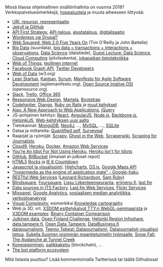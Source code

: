 <!-- 2017-01-25-OHSIHA-2016.md -->

Missä tilassa ohjelmallinen sisällönhallinta on vuonna 2018? Verkkopalveluesimerkkejä, <a href="http://en.wikipedia.org/wiki/No_Silver_Bullet" target="_blank">hopealuoteja</a> ja muuta aiheeseen liittyvää:

<ul>
  <li><a href="https://www.w3.org/TR/webarch/#p21">URI, resurssi, representaatio</a></li>
  <li><a href="https://help.github.com/articles/using-jekyll-as-a-static-site-generator-with-github-pages/">Jekyll ja GitHub</a></li>
<li><a href="http://apievangelist.com/2014/08/11/what-is-an-api-first-strategy-adding-some-dimensions-to-this-new-question/">API First Strategy</a>, <a href="http://digitalistnetwork.com/digitalisti-apitalisti/">API-talous</a>, <a href="https://www.etla.fi/blog/2015/11/23/platform-historiaa-ominaispiirteita-ja-maaritelma/">alustatalous</a>, <a href="http://www.slideshare.net/jukkahuhtamaki/digitalisaatio-muuttaa-kaiken-opetuksenkin">digitalisaatio</a></li>
<li><a class="ext" href="https://www.facebook.com/photo.php?fbid=10152078533343449&amp;set=a.190507928448.122591.760563448&amp;type=1&amp;theater" target="_blank">Wordpress vai Drupal?</a></li>
<li><a href="http://www.web2summit.com/web2009/public/schedule/detail/10194" target="_blank">Web Squared: Web 2.0 Five Years On</a> (Tim O'Reilly ja John Battelle)</li>
<li><a href="http://bits.blogs.nytimes.com/2012/12/31/big-data-rise-of-the-machines/" target="_blank">Big Data</a> (suurdata), <a href="http://usscospeaks.com/wp-content/uploads/2013/02/Big-Data.jpg">big data = transactions + interactions + observations</a>, <a href="http://en.wikipedia.org/wiki/Data_science" target="_blank">Data Science</a> (datatiede), <a href="http://ouzor.github.io/blog/2015/04/29/tty-datascience-lecture.html">Guest Lecture: Data Science</a>, <a href="http://en.wikipedia.org/wiki/Cloud_computing" target="_blank">Cloud Computing</a> (pilvilaskenta), <a href="http://fi.wikipedia.org/wiki/Jokapaikan_tietotekniikka" target="_blank">jokapaikan tietotekniikka</a></li>
<li><a href="http://www.w3c.tut.fi/events/2014/1105-wot/index.html">Web of Things</a>, <a href="http://www.tekes.fi/ohjelmat-ja-palvelut/ohjelmat-ja-verkostot/teollinen-internet/">teollinen internet</a></li>
<li><a href="http://developers.facebook.com/docs/reference/api/" target="_blank">Facebook Graph API</a>, <a href="https://dev.twitter.com/">Twitter Developers</a></li>
<li><a href="https://www.w3.org/2013/data/">Web of Data</a>  (w3.org)</li>
<li><a href="https://twitter.com/AlekRossi/status/410730758089633792">Lean Startup</a>, <a href="http://reaktor.com/blog/kanban-auttaa-loytamaan-ongelmakohdat-ja-parannuskohteet/">Kanban</a>, <a href="http://fi.wikipedia.org/wiki/Scrum" target="_blank">Scrum</a>, <a href="http://www.agilemanifesto.org/" target="_blank">Manifesto for Agile Software Development</a> (agilemanifesto.org), <a href="http://www.opensource.org/" target="_blank">Open Source Iniative OSI</a> (opensource.org)</li>
<li>
  <a href="https://slack.com/">Slack</a>,
  <a href="https://trello.com/">Trello</a>,
  <a href="http://www.tivi.fi/Kaikki_uutiset/2015-02-25/Ilmainen-Office-365-nyt-opiskelijoille-3216328.html">Office 365</a>
</li>
<li><a href="http://en.wikipedia.org/wiki/Responsive_web_design" target="_blank">Responsive Web Design</a>, <a href="http://www.martela.fi/">Martela</a>, <a href="http://getbootstrap.com/">Bootstrap</a></li>
<li><a href="http://codeigniter.com/" target="_blank">CodeIgniter</a>, <a href="http://www.djangoproject.com/" target="_blank">Django</a>, <a href="http://www.rubyonrails.org/" target="_blank">Ruby on Rails</a> ja <a href="http://www.google.fi/search?aq=f&amp;sourceid=chrome&amp;ie=UTF-8&amp;q=web+framework" target="_blank">muut kehykset</a></li>
<li><a href="http://www.adaptivepath.com/ideas/ajax-new-approach-web-applications/">Ajax: A New Approach to Web Applications</a>, <a href="http://jquery.com/" target="_blank">jQuer</a><a href="http://jquery.com/" target="_blank">y</a></li>
<li>JS-pohjainen kehitys: <a href="https://facebook.github.io/react/">React</a>, <a href="https://angularjs.org/">AngularJS</a>, <a href="http://blite.iki.fi/artikkelit/javascript-nodejs-johdanto/" target="_blank">Node.js</a>, <a href="http://backbonejs.org/" target="_blank">Backbone.js</a>, <a href="http://helsinkijs.org/">HelsinkiJS</a>, <a href="http://geniem.fi/node-js-ja-web-kehityksen-uusi-aalto/">Web-kehityksen uusi aalto</a></li>
<li>Tietokannat: <a href="http://www.mongodb.org/" target="_blank">MongoDB</a>, <a href="http://www.neo4j.org/" target="_blank">Neo4J</a>, ..., <a href="http://www.mysql.com/" target="_blank">MySQL</a>, ..., <a href="http://www.sqlite.org/" target="_blank">SQLite</a></li>
<li>Dataa ja mittareita: <a href="http://quantifiedself.fi/">Quantified self</a>, <a href="http://www.surveypal.com/fi/">Surveypal</a></li>
<li>Raapijat ja ryömijät: <a href="http://scrapy.org/">Scrapy</a>, <a href="http://rimthong.com/ghost-in-the-web-scraping-with-phantom-and-casper/">Ghost in the Web</a>, <a href="https://scraperwiki.com/">Scraperwiki</a>, <a href="https://leanpub.com/scrapingforjournalists">Scraping for Journalists</a></li>
<li><a href="https://c9.io/">Cloud9</a>, <a href="http://www.heroku.com/" target="_blank">Heroku</a>, <a href="https://www.docker.com/">Docker</a>, <a href="http://aws.amazon.com/" target="_blank">Amazon Web Services</a></li>
<li><a href="http://railstips.org/blog/archives/2009/11/08/youre-an-idiot-for-not-using-heroku/" target="_blank">You're An Idiot For Not Using Heroku</a>, <a href="http://rdegges.com/heroku-isnt-for-idiots" target="_blank">Heroku Isn't for Idiots</a></li>
<li><a href="https://github.com/" target="_blank">GitHub</a>, <a href="http://bitbucket.org/" target="_blank">BitBucket</a> (ilmaiset ei-julkiset repot)</li>
<li><a href="http://dev.w3.org/html5/spec/Overview.html" target="_blank">HTML5</a><span> </span><a href="http://www.html5rocks.com/en/" target="_blank">Rocks</a><span> ja </span><a href="http://www.ie6countdown.com/" target="_blank">IE 6 Countdown</a></li>
<li><a href="http://datavisualization.ch/tools/13-javascript-libraries-for-visualizations" target="_blank">Javascript ja visualisoint</a>i, <a href="http://www.highcharts.com/" target="_blank">Highcharts</a>, <a href="http://d3js.org/">D3.js</a>, <a href="https://developers.google.com/maps/">Google Maps API</a></li>
<li><a href="http://www.google.fi/search?q=%22hypermedia+as+the+engine+of+application+state" target="_blank">"hypermedia as the engine of application state" - Google-haku</a></li>
<li><a href="http://oreilly.com/catalog/9780596529260/" target="_blank">RESTful Web Services</a> (<a href="http://www.oreillynet.com/pub/au/2556" target="_blank">Leonard Richardson</a>, <a href="http://www.oreillynet.com/pub/au/242" target="_blank">Sam Ruby</a>)</li>
<li><a href="http://blindsquare.com/" target="_blank">Blindsquare</a>, <a href="https://foursquare.com/" target="_blank">Foursquare</a>, <a href="http://lissu.tampere.fi/" target="_blank">Lissu Liikenteenseuranta</a>, <a href="http://www.erimenu.fi/" target="_blank">erimenu.fi</a>, <a href="http://last.fm/" target="_blank">last.fm</a></li>
<li><a href="http://data.itsfactory.fi/">Data sources in ITS Factory</a>, <a href="http://www.last.fm/api" target="_blank">Last.fm Web Services</a>, <a href="http://www.flickr.com/services/api/" target="_blank">Flickr Services</a></li>
<li><a href="https://mixpanel.com/" target="_blank">Mixpanel</a>, <a href="https://www.google.com/analytics/" target="_blank">Google Analytics</a>, <a href="http://openrisk.wordpress.com/2011/09/06/mita-sosiaalisessa-mediassa-tapahtuu/" target="_blank">sosiaalisen median analytiikka</a>, <a href="https://www.youtube.com/watch?v=2guKJfvq4uI">verkostoanalyysi</a></li>
<li><a href="http://www.visualcomplexity.com/">Visual Complexity</a>, esimerkiksi <a href="http://www.visualcomplexity.com/vc/project.cfm?id=623" target="_blank">Knowledge cartography</a></li>
<li>Web ja 3D, vrt. <a href="http://lively.cs.tut.fi/seminars/WebGL2011/x3dom-salonen.pdf" target="_blank">X3DOM esittelykalvot TTY:n WebGL-seminaarista</a> ja <a href="http://examples.x3dom.org/">X3DOM examples</a>: <a href="http://examples.x3dom.org/buddha/index.html">Binary Container Comparison</a></li>
<li><a href="http://julkinendata.fi/" target="_blank">Julkinen data,</a> <a href="http://openfinlandchallenge.fi">Open Finland Challenge</a>, <a href="http://www.hri.fi/fi/" target="_blank">Helsinki Region Infoshare</a>, <a href="http://data.tampere.fi/">data.tampere.fi</a>, <a href="http://www.facebook.com/home.php?sk=group_175241005863017" target="_blank">Open Data Tampere</a>, <a href="http://www.databusiness.fi/fi/etusivu/">DataBusiness.fi</a></li>
<li><a href="http://www.google.fi/search?q=datajournalismi" target="_blank">datajournalismi</a>, <a href="http://datajournalismi.blogspot.fi/" target="_blank">Teemo Tebest: Datajournalismi</a>, <a href="http://www.tut.fi/rajapinta/artikkelit/2013/2/datajournalisti-visualisoi-tietoa">Datajournalisti visualisoi tietoa</a>, <a href="http://yle.fi/uutiset/sukella_suomen_pisimman_maantietunnelin_tyomaalle/7657536">Sukella Suomen pisimmän maantietunnelin työmaalle</a>, <a href="http://www.nytimes.com/projects/2012/snow-fall/#/?part=tunnel-creek" target="_blank">Snow Fall: The Avalanche at Tunnel Creek</a></li>
<li><a href="https://www.coursera.org/specializations/machine-learning">Koneoppiminen</a>, <a href="http://digitalistnetwork.com/mullistaako-palikkaketju-liiketoimintasi/">palikkaketju</a> (blockchain), ...</li>
<li><a href="https://www.oreilly.com/ideas/infographic-the-bot-platform-ecosystem">The bot platform ecosystem</a></li>
</ul>
<p>Mitä listasta puuttuu? Lisää kommentoimalla Twitterissä tai täällä Githubissa!</p>
